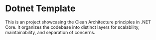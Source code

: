 # Dotnet Template

This is an project showcasing the Clean Architecture principles in .NET Core. It organizes the codebase into distinct layers for scalability, maintainability, and separation of concerns.
